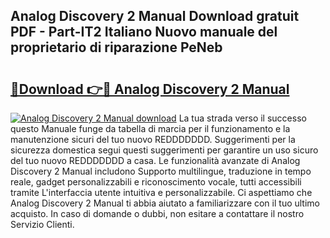 ## Analog Discovery 2 Manual Download gratuit PDF - Part-IT2 Italiano Nuovo manuale del proprietario di riparazione PeNeb

# <h2><a href="http://dfftpi.blite.top/?on=Analog+Discovery+2+Manual">🔗Download 👉🔴 Analog Discovery 2 Manual</a></h2>

[![Analog Discovery 2 Manual download](https://i.imgur.com/lujVjoI.png)](http://dfftpi.blite.top/?on=Analog+Discovery+2+Manual)
La tua strada verso il successo questo Manuale funge da tabella di marcia per il funzionamento e la manutenzione sicuri del tuo nuovo REDDDDDDD. Suggerimenti per la sicurezza domestica segui questi suggerimenti per garantire un uso sicuro del tuo nuovo REDDDDDDD a casa. Le funzionalità avanzate di Analog Discovery 2 Manual includono Supporto multilingue, traduzione in tempo reale, gadget personalizzabili e riconoscimento vocale, tutti accessibili tramite L'interfaccia utente intuitiva e personalizzabile. Ci aspettiamo che Analog Discovery 2 Manual ti abbia aiutato a familiarizzare con il tuo ultimo acquisto. In caso di domande o dubbi, non esitare a contattare il nostro Servizio Clienti.
